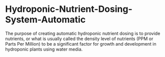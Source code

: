 # Hydroponic-Nutrient-Dosing-System-Automatic
The purpose of creating automatic hydroponic nutrient dosing is to provide nutrients, or what is usually called the density level of nutrients (PPM or Parts Per Million) to be a significant factor for growth and development in hydroponic plants using water media.
